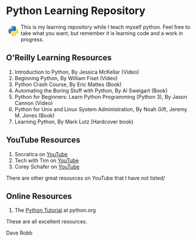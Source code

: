 # Python Learning Repository
<img align="left" alt="Python" width=40px src="https://raw.githubusercontent.com/github/explore/80688e429a7d4ef2fca1e82350fe8e3517d3494d/topics/python/python.png" />

This is my learning repository while I teach myself python. Feel free to take what you want, but remember it is learning code and a work in progress.

## O'Reilly Learning Resources

1. Introduction to Python, By Jessica McKellar (Video)
2. Beginning Python, By William Fiset (Video)
3. Python Crash Course, By Eric Mattes (Book)
4. Automating the Boring Stuff with Python, By Al Sweigart (Book)
5. Python for Beginners: Learn Python Programming (Python 3), By Jason Cannon (Video)
6. Python for Unix and Linux System Administration, By Noah Gift, Jeremy M. Jones (Book)
7. Learning Python, By Mark Lutz (Hardcover book)

## YouTube Resources

1. Socratica on [YouTube](https://www.youtube.com/channel/UCW6TXMZ5Pq6yL6_k5NZ2e0Q)
2. Tech with Tim on [YouTube](https://www.youtube.com/channel/UC4JX40jDee_tINbkjycV4Sg)
3. Corey Schafer on [YouTube](https://www.youtube.com/user/schafer5)

There are other great resources on YouTube that I have not listed/

## Online Resources

1. The [Python Tutorial](https://docs.python.org/3.8/tutorial/index.html) at python.org

These are all excellent resources.

Dave Robb
